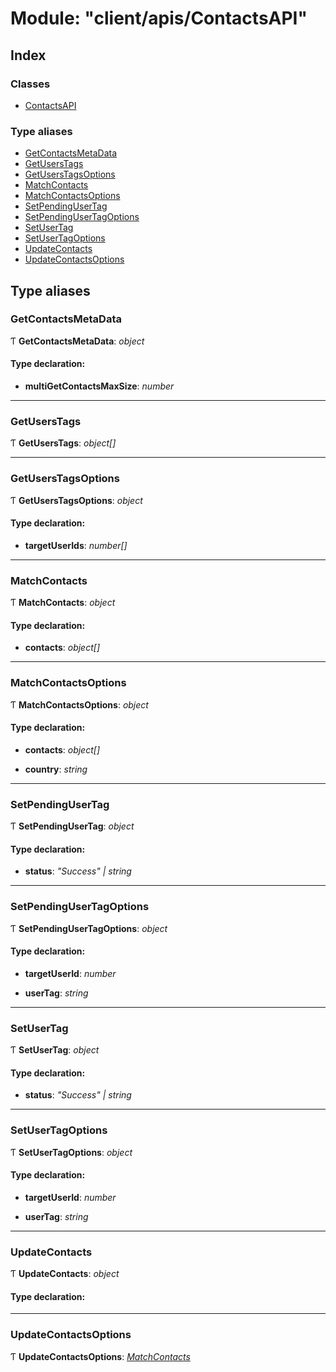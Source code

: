 
# Module: "client/apis/ContactsAPI"

## Index

### Classes

* [ContactsAPI](../classes/_client_apis_contactsapi_.contactsapi.md)

### Type aliases

* [GetContactsMetaData](_client_apis_contactsapi_.md#getcontactsmetadata)
* [GetUsersTags](_client_apis_contactsapi_.md#getuserstags)
* [GetUsersTagsOptions](_client_apis_contactsapi_.md#getuserstagsoptions)
* [MatchContacts](_client_apis_contactsapi_.md#matchcontacts)
* [MatchContactsOptions](_client_apis_contactsapi_.md#matchcontactsoptions)
* [SetPendingUserTag](_client_apis_contactsapi_.md#setpendingusertag)
* [SetPendingUserTagOptions](_client_apis_contactsapi_.md#setpendingusertagoptions)
* [SetUserTag](_client_apis_contactsapi_.md#setusertag)
* [SetUserTagOptions](_client_apis_contactsapi_.md#setusertagoptions)
* [UpdateContacts](_client_apis_contactsapi_.md#updatecontacts)
* [UpdateContactsOptions](_client_apis_contactsapi_.md#updatecontactsoptions)

## Type aliases

### <a id="getcontactsmetadata" name="getcontactsmetadata"></a>  GetContactsMetaData

Ƭ **GetContactsMetaData**: *object*

#### Type declaration:

* **multiGetContactsMaxSize**: *number*

___

### <a id="getuserstags" name="getuserstags"></a>  GetUsersTags

Ƭ **GetUsersTags**: *object[]*

___

### <a id="getuserstagsoptions" name="getuserstagsoptions"></a>  GetUsersTagsOptions

Ƭ **GetUsersTagsOptions**: *object*

#### Type declaration:

* **targetUserIds**: *number[]*

___

### <a id="matchcontacts" name="matchcontacts"></a>  MatchContacts

Ƭ **MatchContacts**: *object*

#### Type declaration:

* **contacts**: *object[]*

___

### <a id="matchcontactsoptions" name="matchcontactsoptions"></a>  MatchContactsOptions

Ƭ **MatchContactsOptions**: *object*

#### Type declaration:

* **contacts**: *object[]*

* **country**: *string*

___

### <a id="setpendingusertag" name="setpendingusertag"></a>  SetPendingUserTag

Ƭ **SetPendingUserTag**: *object*

#### Type declaration:

* **status**: *"Success" | string*

___

### <a id="setpendingusertagoptions" name="setpendingusertagoptions"></a>  SetPendingUserTagOptions

Ƭ **SetPendingUserTagOptions**: *object*

#### Type declaration:

* **targetUserId**: *number*

* **userTag**: *string*

___

### <a id="setusertag" name="setusertag"></a>  SetUserTag

Ƭ **SetUserTag**: *object*

#### Type declaration:

* **status**: *"Success" | string*

___

### <a id="setusertagoptions" name="setusertagoptions"></a>  SetUserTagOptions

Ƭ **SetUserTagOptions**: *object*

#### Type declaration:

* **targetUserId**: *number*

* **userTag**: *string*

___

### <a id="updatecontacts" name="updatecontacts"></a>  UpdateContacts

Ƭ **UpdateContacts**: *object*

#### Type declaration:

___

### <a id="updatecontactsoptions" name="updatecontactsoptions"></a>  UpdateContactsOptions

Ƭ **UpdateContactsOptions**: *[MatchContacts](_client_apis_contactsapi_.md#matchcontacts)*
